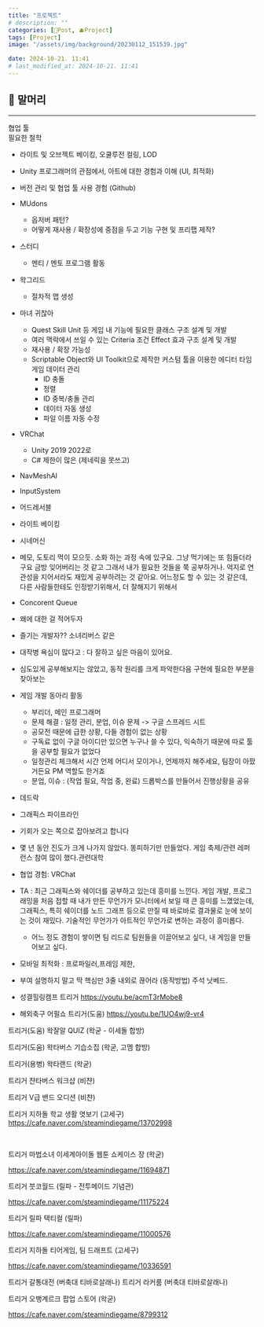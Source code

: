 ```yaml
---
title: "프로젝트"
# description: ""
categories: [📀Post, 🫐Project]
tags: [Project]
image: "/assets/img/background/20230112_151539.jpg"

date: 2024-10-21. 11:41
# last_modified_at: 2024-10-21. 11:41
---
```


## 📀 말머리

---

협업 툴  
필요한 철학  

- 라이트 및 오브젝트 베이킹, 오쿨루전 컬링, LOD
- Unity 프로그래머의 관점에서, 아트에 대한 경험과 이해 (UI, 최적화)
- 버전 관리 및 협업 툴 사용 경험 (Github)

- MUdons
  - 옵저버 패턴?
  - 어떻게 재사용 / 확장성에 중점을 두고 기능 구현 및 프리팹 제작?

- 스터디
  - 멘티 / 멘토 프로그램 활동

- 왁그리드
  - 절차적 맵 생성

- 마녀 귀찮아
  - Quest Skill Unit 등 게임 내 기능에 필요한 클래스 구조 설계 및 개발
  - 여러 맥락에서 쓰일 수 있는 Criteria 조건 Effect 효과 구조 설계 및 개발
  - 재사용 / 확장 가능성
  - Scriptable Object와 UI Toolkit으로 제작한 커스텀 툴을 이용한 에디터 타임 게임 데이터 관리
    - ID 충돌
    - 정렬
    - ID 중복/충돌 관리
    - 데이터 자동 생성
    - 파일 이름 자동 수정

- VRChat
  - Unity 2019 2022로
  - C# 제한이 많은 (제네릭을 못쓰고)

- NavMeshAI
- InputSystem
- 어드레서블
- 라이트 베이킹
- 시네머신

- 메모, 도토리 먹이 모으듯. 소화 하는 과정 속에 있구요. 그냥 먹기에는 또 힘들더라구요 금방 잊어버리는 것 같고 그래서 내가 필요한 것들을 쭉 공부하거나. 억지로 연관성을 지어서라도 재밌게 공부하려는 것 같아요. 어느정도 할 수 있는 것 같은데, 다른 사람들한테도 인정받기위해서, 더 잘해지기 위해서
- Concorent Queue
- 왜에 대한 걸 적어두자
- 즐기는 개발자?? 소녀리버스 같은
- 대작병 욕심이 많다고 : 다 잘하고 싶은 마음이 있어요.

- 심도있게 공부해보지는 않았고, 동작 원리를 크게 파악한다음 구현에 필요한 부분을 찾아보는

- 게임 개발 동아리 활동
  - 부리더, 메인 프로그래머
  - 문제 해결 : 일정 관리, 분업, 이슈 문제 -> 구글 스프레드 시트
  - 공모전 때문에 급한 상황, 다들 경험이 없는 상황
  - 구독료 없이 구글 아이디만 있으면 누구나 쓸 수 있다, 익숙하기 때문에 따로 툴을 공부할 필요가 없었다
  - 일정관리 체크해서 시간 언제 어디서 모이거나, 언제까지 해주세요, 팀장이 아팠거든요 PM 역할도 한거죠
  - 분업, 이슈 : (작업 필요, 작업 중, 완료) 드롭박스를 만들어서 진행상황을 공유

- 데드락
- 그래픽스 파이프라인
- 기회가 오는 쪽으로 잡아보려고 합니다

- 몇 년 동안 진도가 크게 나가지 않았다. 똥피하기만 만들었다. 게임 축제/관련 레퍼런스 참여 많이 했다.관련대학

- 협업 경험: VRChat

- TA : 최근 그래픽스와 쉐이더를 공부하고 있는데 흥미를 느낀다. 게임 개발, 프로그래밍을 처음 접할 때 내가 만든 무언가가 모니터에서 보일 때 큰 흥미를 느꼈었는데, 그래픽스, 특히 쉐이더를 노드 그래프 등으로 만질 때 바로바로 결과물로 눈에 보이는 것이 재밌다. 기술적인 무언가가 아트적인 무언가로 변하는 과정이 흥미롭다.
  - 어느 정도 경험이 쌓이면 팀 리드로 팀원들을 이끌어보고 싶다, 내 게임을 만들어보고 싶다.

- 모바일 최적화 : 프로파일러,프레임 제한,
- 부여 설명하지 말고 딱 핵심만 3줄 내외로 끊어라 (동작방법) 주석 낫베드.

- 성결힐링캠프 트리거
https://youtu.be/acmT3rMobe8

- 해외축구 어필쇼 트리거(도움)
https://youtu.be/1UO4wj9-vr4

트리거(도움) 왁잘알 QUIZ (왁굳 - 이세돌 합방)

트리거(도움) 왁타버스 기습소집 (왁굳, 고멤 합방)

트리거(용병) 왁타랜드 (왁굳)

트리거 챤타버스 워크샵 (비챤)

트리거 V급 밴드 오디션 (비챤)

트리거 지하돌 학교 생활 엿보기 (고세구)
https://cafe.naver.com/steamindiegame/13702998

​

트리거 마법소녀 이세계아이돌 웹툰 쇼케이스 장 (왁굳)

https://cafe.naver.com/steamindiegame/11694871

트리거 붓코월드 (릴파 - 전투메이드 기념관)

https://cafe.naver.com/steamindiegame/11175224

트리거 릴파 택티컬 (릴파)

https://cafe.naver.com/steamindiegame/11000576

트리거 지하돌 티어게임, 팀 드래프트 (고세구)

https://cafe.naver.com/steamindiegame/10336591

트리거 갈통대전 (버축대 티바로살래나)
트리거 라커룸 (버축대 티바로살래나)

트리거 오뱅계르크 팝업 스토어 (왁굳)

https://cafe.naver.com/steamindiegame/8799312
